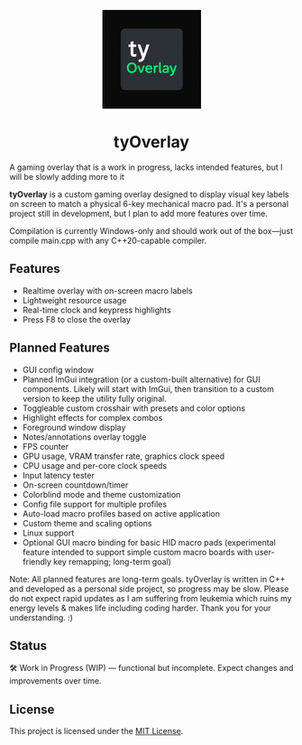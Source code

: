 <p align="center">
  <img src="images/tyOverlay.png" alt="Project Logo" width="175"/>
</p>

<h1 align="center">tyOverlay</h1>
A gaming overlay that is a work in progress, lacks intended features, but I will be slowly adding more to it

**tyOverlay** is a custom gaming overlay designed to display visual key labels on screen to match a physical 6-key mechanical macro pad. It's a personal project still in development, but I plan to add more features over time. 

Compilation is currently Windows-only and should work out of the box—just compile main.cpp with any C++20-capable compiler.

## Features

- Realtime overlay with on-screen macro labels
- Lightweight resource usage
- Real-time clock and keypress highlights
- Press F8 to close the overlay

## Planned Features

- GUI config window
- Planned ImGui integration (or a custom-built alternative) for GUI components. Likely will start with ImGui, then transition to a custom version to keep the utility fully original.
- Toggleable custom crosshair with presets and color options
- Highlight effects for complex combos
- Foreground window display
- Notes/annotations overlay toggle
- FPS counter
- GPU usage, VRAM transfer rate, graphics clock speed
- CPU usage and per-core clock speeds
- Input latency tester
- On-screen countdown/timer
- Colorblind mode and theme customization
- Config file support for multiple profiles
- Auto-load macro profiles based on active application
- Custom theme and scaling options
- Linux support
- Optional GUI macro binding for basic HID macro pads (experimental feature intended to support simple custom macro boards with user-friendly key remapping; long-term goal)

Note: All planned features are long-term goals. tyOverlay is written in C++ and developed as a personal side project, so progress may be slow. Please do not expect rapid updates as I am suffering from leukemia which ruins my energy levels & makes life including coding harder. Thank you for your understanding. :)

## Status

🛠️ Work in Progress (WIP) — functional but incomplete. Expect changes and improvements over time.

## License

This project is licensed under the [MIT License](LICENSE).

